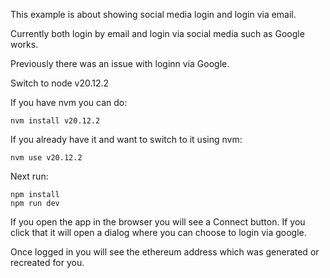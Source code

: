
This example is about showing social media login and login via email.

Currently both login by email and login via social media such as Google works.

Previously there was an issue with loginn via Google.

Switch to node v20.12.2

If you have nvm you can do:

```
nvm install v20.12.2
```

If you already have it and want to switch to it using nvm:

```
nvm use v20.12.2
```

Next run:

```
npm install
npm run dev
```

If you open the app in the browser you will see a Connect button.  If you click that it will open a dialog where you can choose to login via google.

Once logged in you will see the ethereum address which was generated or recreated for you.

